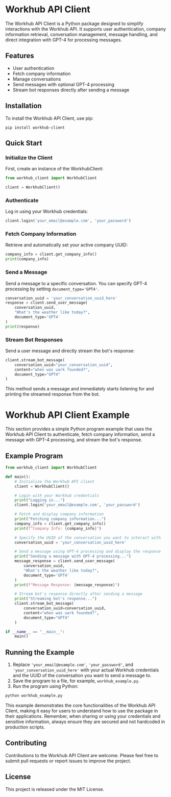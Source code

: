 
# Workhub API Client

The Workhub API Client is a Python package designed to simplify interactions with the Workhub API. It supports user authentication, company information retrieval, conversation management, message handling, and direct integration with GPT-4 for processing messages.

## Features

- User authentication
- Fetch company information
- Manage conversations
- Send messages with optional GPT-4 processing
- Stream bot responses directly after sending a message

## Installation

To install the Workhub API Client, use pip:

```
pip install workhub-client
```

## Quick Start

### Initialize the Client

First, create an instance of the WorkhubClient:

```python
from workhub_client import WorkhubClient

client = WorkhubClient()
```

### Authenticate

Log in using your Workhub credentials:

```python
client.login('your_email@example.com', 'your_password')
```

### Fetch Company Information

Retrieve and automatically set your active company UUID:

```python
company_info = client.get_company_info()
print(company_info)
```

### Send a Message

Send a message to a specific conversation. You can specify GPT-4 processing by setting `document_type='GPT4'`.

```python
conversation_uuid = 'your_conversation_uuid_here'
response = client.send_user_message(
    conversation_uuid,
    "What's the weather like today?",
    document_type='GPT4'
)
print(response)
```

### Stream Bot Responses

Send a user message and directly stream the bot's response:

```python
client.stream_bot_message(
    conversation_uuid="your_conversation_uuid",
    content="when was uark founded?",
    document_type="GPT4"
)
```

This method sends a message and immediately starts listening for and printing the streamed response from the bot.

# Workhub API Client Example

This section provides a simple Python program example that uses the Workhub API Client to authenticate, fetch company information, send a message with GPT-4 processing, and stream the bot's response.

## Example Program

```python
from workhub_client import WorkhubClient

def main():
    # Initialize the Workhub API client
    client = WorkhubClient()

    # Login with your Workhub credentials
    print("Logging in...")
    client.login('your_email@example.com', 'your_password')

    # Fetch and display company information
    print("Fetching company information...")
    company_info = client.get_company_info()
    print(f"Company Info: {company_info}")

    # Specify the UUID of the conversation you want to interact with
    conversation_uuid = 'your_conversation_uuid_here'

    # Send a message using GPT-4 processing and display the response
    print("Sending a message with GPT-4 processing...")
    message_response = client.send_user_message(
        conversation_uuid,
        "What's the weather like today?",
        document_type='GPT4'
    )
    print(f"Message Response: {message_response}")

    # Stream bot's response directly after sending a message
    print("Streaming bot's response...")
    client.stream_bot_message(
        conversation_uuid=conversation_uuid,
        content="when was uark founded?",
        document_type="GPT4"
    )

if __name__ == "__main__":
    main()
```

## Running the Example

1. Replace `'your_email@example.com'`, `'your_password'`, and `'your_conversation_uuid_here'` with your actual Workhub credentials and the UUID of the conversation you want to send a message to.
2. Save the program to a file, for example, `workhub_example.py`.
3. Run the program using Python:

```sh
python workhub_example.py
```

This example demonstrates the core functionalities of the Workhub API Client, making it easy for users to understand how to use the package in their applications. Remember, when sharing or using your credentials and sensitive information, always ensure they are secured and not hardcoded in production scripts.


## Contributing

Contributions to the Workhub API Client are welcome. Please feel free to submit pull requests or report issues to improve the project.

## License

This project is released under the MIT License.
